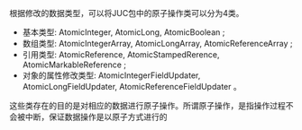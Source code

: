 根据修改的数据类型，可以将JUC包中的原子操作类可以分为4类。

* 基本类型: AtomicInteger, AtomicLong, AtomicBoolean ;
* 数组类型: AtomicIntegerArray, AtomicLongArray, AtomicReferenceArray ;
* 引用类型: AtomicReference, AtomicStampedRerence, AtomicMarkableReference ;
* 对象的属性修改类型: AtomicIntegerFieldUpdater, AtomicLongFieldUpdater, AtomicReferenceFieldUpdater 。

这些类存在的目的是对相应的数据进行原子操作。所谓原子操作，是指操作过程不会被中断，保证数据操作是以原子方式进行的
